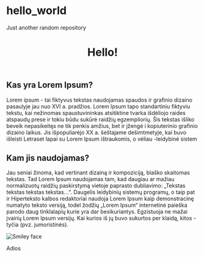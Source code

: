 # hello_world
Just another random repository

<!DOCTYPE html> 
<html>
<head> 
	<meta charset="UTF-8">
	<title> Front-end lesson 1</title>
	 <link rel="stylesheet" type="text/css" href="style.css">
</head>
<body>
	<header>
		<h1> Hello! </h1>
	</header>
	<main>
		<h2 class="banana"> Kas yra Lorem Ipsum?</h2>
		<p>Lorem ipsum - tai fiktyvus tekstas naudojamas spaudos ir grafinio dizaino pasaulyje jau nuo XVI a. pradžios. Lorem Ipsum tapo standartiniu fiktyviu tekstu, kai nežinomas spaustuvininkas atsitiktine tvarka išdėliojo raides atspaudų prese ir tokiu būdu sukūrė raidžių egzempliorių. Šis tekstas išliko beveik nepasikeitęs ne tik penkis amžius, bet ir įžengė i kopiuterinio grafinio dizaino laikus. Jis išpopuliarėjo XX a. šeštajame dešimtmetyje, kai buvo išleisti Letraset lapai su Lorem Ipsum ištraukomis, o vėliau -leidybinė sistem</p>
		<h2>Kam jis naudojamas?</h2>
		<p>Jau seniai žinoma, kad vertinant dizainą ir kompoziciją, blaško skaitomas tekstas. Tad Lorem Ipsum naudojamas tam, kad daugiau ar mažiau normalizuotų raidžių paskirstymą vietoje paprasto dubliavimo: „Tekstas tekstas tekstas tekstas...“. Daugelis leidybinių sistemų programų, o taip pat ir Hiperteksto kalbos redaktoriai naudoja Lorem Ipsum kaip demonstracinę numatyto teksto versiją, todel žodžių „Lorem Ipsum“ internetinė paieška parodo daug tinklalapių kurie yra dar besikuriantys. Egzistuoja ne mažai įvairių Lorem Ipsum versijų. Kai kurios iš jų buvo sukurtos per klaidą, kitos - tyčia (pvz. jumoristinės).</p>
		<img src="images/smiley.png" alt="Smiley face"> </img>
	</main>
<footer><p>Adios</p></footer>	
</body>
</html>
